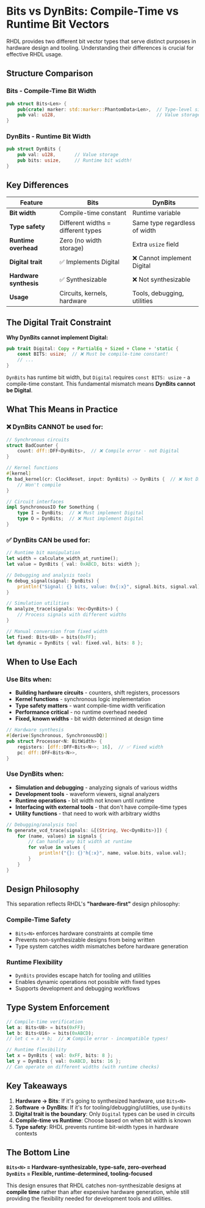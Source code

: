 # Bits vs DynBits: Compile-Time vs Runtime Bit Vectors

RHDL provides two different bit vector types that serve distinct purposes in hardware design and tooling. Understanding their differences is crucial for effective RHDL usage.

## Structure Comparison

### Bits<N> - Compile-Time Bit Width
```rust
pub struct Bits<Len> {
    pub(crate) marker: std::marker::PhantomData<Len>,  // Type-level size
    pub val: u128,                                     // Value storage
}
```

### DynBits - Runtime Bit Width
```rust
pub struct DynBits {
    pub val: u128,       // Value storage  
    pub bits: usize,     // Runtime bit width!
}
```

## Key Differences

| Feature | Bits<N> | DynBits |
|---------|---------|---------|
| **Bit width** | Compile-time constant | Runtime variable |
| **Type safety** | Different widths = different types | Same type regardless of width |
| **Runtime overhead** | Zero (no width storage) | Extra `usize` field |
| **Digital trait** | ✅ Implements Digital | ❌ Cannot implement Digital |
| **Hardware synthesis** | ✅ Synthesizable | ❌ Not synthesizable |
| **Usage** | Circuits, kernels, hardware | Tools, debugging, utilities |

## The Digital Trait Constraint

**Why DynBits cannot implement Digital:**

```rust
pub trait Digital: Copy + PartialEq + Sized + Clone + 'static {
    const BITS: usize;  // ❌ Must be compile-time constant!
    // ...
}
```

`DynBits` has runtime bit width, but `Digital` requires `const BITS: usize` - a compile-time constant. This fundamental mismatch means **DynBits cannot be Digital**.

## What This Means in Practice

### ❌ DynBits CANNOT be used for:

```rust
// Synchronous circuits
struct BadCounter {
    count: dff::DFF<DynBits>,  // ❌ Compile error - not Digital
}

// Kernel functions
#[kernel]  
fn bad_kernel(cr: ClockReset, input: DynBits) -> DynBits {  // ❌ Not Digital
    // Won't compile
}

// Circuit interfaces
impl SynchronousIO for Something {
    type I = DynBits;  // ❌ Must implement Digital
    type O = DynBits;  // ❌ Must implement Digital
}
```

### ✅ DynBits CAN be used for:

```rust
// Runtime bit manipulation
let width = calculate_width_at_runtime();
let value = DynBits { val: 0xABCD, bits: width };

// Debugging and analysis tools
fn debug_signal(signal: DynBits) {
    println!("Signal: {} bits, value: 0x{:x}", signal.bits, signal.val);
}

// Simulation utilities  
fn analyze_trace(signals: Vec<DynBits>) {
    // Process signals with different widths
}

// Manual conversion from fixed width
let fixed: Bits<U8> = bits(0xFF);
let dynamic = DynBits { val: fixed.val, bits: 8 };
```

## When to Use Each

### Use **Bits<N>** when:
- **Building hardware circuits** - counters, shift registers, processors
- **Kernel functions** - synchronous logic implementation  
- **Type safety matters** - want compile-time width verification
- **Performance critical** - no runtime overhead needed
- **Fixed, known widths** - bit width determined at design time

```rust
// Hardware synthesis
#[derive(Synchronous, SynchronousDQ)]
pub struct Processor<N: BitWidth> {
    registers: [dff::DFF<Bits<N>>; 16],  // ✅ Fixed width
    pc: dff::DFF<Bits<N>>,
}
```

### Use **DynBits** when:
- **Simulation and debugging** - analyzing signals of various widths
- **Development tools** - waveform viewers, signal analyzers  
- **Runtime operations** - bit width not known until runtime
- **Interfacing with external tools** - that don't have compile-time types
- **Utility functions** - that need to work with arbitrary widths

```rust
// Debugging/analysis tool
fn generate_vcd_trace(signals: &[(String, Vec<DynBits>)]) {
    for (name, values) in signals {
        // Can handle any bit width at runtime
        for value in values {
            println!("{}: {}'h{:x}", name, value.bits, value.val);
        }
    }
}
```

## Design Philosophy

This separation reflects RHDL's **"hardware-first"** design philosophy:

### Compile-Time Safety
- `Bits<N>` enforces hardware constraints at compile time
- Prevents non-synthesizable designs from being written
- Type system catches width mismatches before hardware generation

### Runtime Flexibility  
- `DynBits` provides escape hatch for tooling and utilities
- Enables dynamic operations not possible with fixed types
- Supports development and debugging workflows

## Type System Enforcement

```rust
// Compile-time verification
let a: Bits<U8> = bits(0xFF);
let b: Bits<U16> = bits(0xABCD);
// let c = a + b;  // ❌ Compile error - incompatible types!

// Runtime flexibility
let x = DynBits { val: 0xFF, bits: 8 };
let y = DynBits { val: 0xABCD, bits: 16 };
// Can operate on different widths (with runtime checks)
```

## Key Takeaways

1. **Hardware → Bits<N>**: If it's going to synthesized hardware, use `Bits<N>`
2. **Software → DynBits**: If it's for tooling/debugging/utilities, use `DynBits`  
3. **Digital trait is the boundary**: Only `Digital` types can be used in circuits
4. **Compile-time vs Runtime**: Choose based on when bit width is known
5. **Type safety**: RHDL prevents runtime bit-width types in hardware contexts

## The Bottom Line

**`Bits<N>` = Hardware-synthesizable, type-safe, zero-overhead**  
**`DynBits` = Flexible, runtime-determined, tooling-focused**

This design ensures that RHDL catches non-synthesizable designs at **compile time** rather than after expensive hardware generation, while still providing the flexibility needed for development tools and utilities.